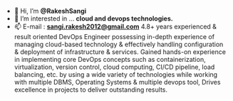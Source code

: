 - 👋 Hi, I’m **@RakeshSangi**
- 👀 I’m interested in ... **cloud and devops technologies.**
- 📫 E-mail : **sangi.rakesh2012@gmail.com**
            4.8+ years experienced & result oriented DevOps Engineer possessing in-depth experience of managing cloud-based technology & effectively handling configuration & deployment of infrastructure & services. Gained hands-on experience in implementing core DevOps concepts such as containerization, virtualization, version control, cloud computing, CI/CD pipeline, load balancing, etc. by using a wide variety of technologies while working with multiple DBMS, Operating Systems & multiple devops tool, Drives excellence in projects to deliver outstanding results.
  
<!---
RakeshSangi/RakeshSangi is a ✨ special ✨ repository because its `README.md` (this file) appears on your GitHub profile.
You can click the Preview link to take a look at your changes.
--->
